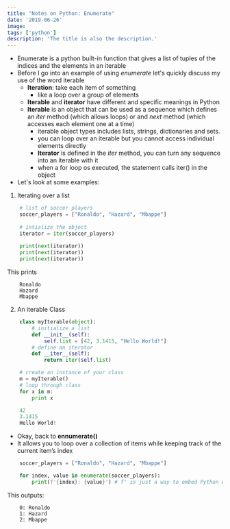 ```yaml
---
title: "Notes on Python: Enumerate"
date: '2019-06-26'
image: 
tags: ['python']
description: 'The title is also the description.'
---
```


- Enumerate is a python built-in function that gives a list of tuples of the indices and the elements in an iterable
- Before I go into an example of using _enumerate_ let's quickly discuss my use of the word iterable
    - __Iteration__: take each item of something
        - like a loop over a group of elements
    - __Iterable__ and __iterator__ have different and specific meanings in Python
    - __Iterable__ is an object that can be used as a sequence which defines an _iter_ method (which allows loops) or and _next_ method (which accesses each element one at a time)
        - iterable object types includes lists, strings, dictionaries and sets.
        - you can loop over an iterable but you cannot access individual elements directly
        - __Iterator__ is defined in the _iter_ method, you can turn any sequence into an iterable with it
        - when a for loop os executed, the statement calls iter() in the object
- Let's look at some examples:

1. Iterating over a list
```python
    # list of soccer players 
    soccer_players = ["Ronaldo", "Hazard", "Mbappe"]
    
    # intialize the object 
    iterator = iter(soccer_players) 
    
    print(next(iterator)) 
    print(next(iterator)) 
    print(next(iterator))
```
This prints
```
    Ronaldo
    Hazard
    Mbappe
```

2. An iterable Class

```python
    class myIterable(object):
        # initialize a list
        def __init__(self):
            self.list = [42, 3.1415, "Hello World!"]
        # define an iterator
        def __iter__(self):
            return iter(self.list)

    # create an instance of your class
    m = myIterable()
    # loop through class
    for x in m:
        print x

    42
    3.1415
    Hello World!
```

- Okay, back to __ennumerate()__
- It allows you to loop over a collection of items while keeping track of the current item’s index
```python
    soccer_players = ["Ronaldo", "Hazard", "Mbappe"]

    for index, value in enumerate(soccer_players):
        print(f'{index}: {value}') # f' is just a way to embed Python expressions inside string constants (3.6+)
```
This outputs:
```
    0: Ronaldo
    1: Hazard
    2: Mbappe
```

